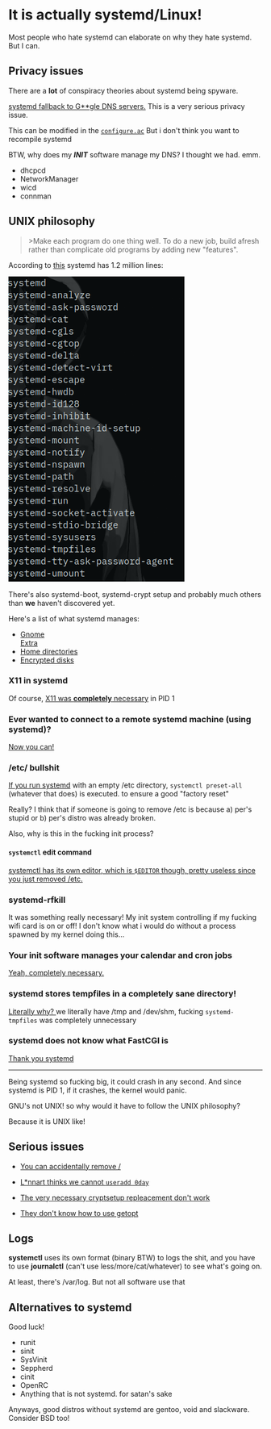 # It is actually systemd/Linux!

Most people who hate systemd can elaborate on why they hate
systemd. But I can.

## Privacy issues

There are a **lot** of conspiracy theories about systemd being spyware.

[systemd fallback to G\*\*gle DNS
servers.](https://isc.sans.edu/forums/diary/Systemd+Could+Fallback+to+Google+DNS/22516/) This is a very serious privacy issue.

This can be modified in the [`configure.ac`](https://github.com/systemd/systemd/blob/a083537e5d11bce68639c492eda33a7fe997d142/configure.ac#L1305) But i don't think you want to recompile systemd

BTW, why does my ***INIT*** software manage my DNS? I thought we had. emm.

* dhcpcd
* NetworkManager
* wicd
* connman

## UNIX philosophy

>\>Make each program do one thing well. To do a new job, build afresh
>rather than complicate old programs by adding new "features".

According to
[this](https://linux.slashdot.org/story/19/05/25/0538206/systemd-now-has-more-than-12-million-lines-of-code)
systemd has 1.2 million lines:


![What in the actual hell](/systemd.png)

There's also systemd-boot, systemd-crypt setup and probably much others
than **we** haven't discovered yet.

Here's a list of what systemd manages:

* [Gnome](https://blogs.gnome.org/benzea/2019/10/01/gnome-3-34-is-now-managed-using-systemd/)  
[Extra](https://github.com/dantrell/gentoo-project-gnome-without-systemd)
* [Home directories](https://www.howtogeek.com/673018/systemd-will-change-how-your-linux-home-directory-works/)
* [Encrypted disks](https://manpages.debian.org/jessie/systemd/systemd-cryptsetup-generator.8.en.html)

### X11 in systemd

Of course, [X11 was **completely**
necessary](https://cgit.freedesktop.org/systemd/systemd/tree/NEWS?id=2d1ca11270e66777c90a449096203afebc37ec9c#n783)
in PID 1

### Ever wanted to connect to a remote systemd machine (using systemd)?

[Now you
can!](https://cgit.freedesktop.org/systemd/systemd/tree/NEWS?id=2d1ca11270e66777c90a449096203afebc37ec9c#n1500)

### /etc/ bullshit

[If you run
systemd](https://cgit.freedesktop.org/systemd/systemd/tree/NEWS?id=2d1ca11270e66777c90a449096203afebc37ec9c#n1401)
with an empty /etc directory, `systemctl preset-all` (whatever that
does) is executed. to ensure a good "factory reset"

Really? I think that if someone is going to remove /etc is because a)
per's stupid or b) per's distro was already broken.

Also, why is this in the fucking init process? 

#### `systemctl` edit command
[systemctl has its own editor, which is `$EDITOR` though, pretty useless since you just removed /etc.](https://cgit.freedesktop.org/systemd/systemd/tree/NEWS?id=2d1ca11270e66777c90a449096203afebc37ec9c#n689) 
	
### systemd-rfkill
It was something really necessary! My init system controlling if my
fucking wifi card is on or off! I don't know what i would do without a
process spawned by my kernel doing this...

### Your init software manages your calendar and cron jobs

[Yeah, completely
necessary.](https://cgit.freedesktop.org/systemd/systemd/tree/NEWS?id=2d1ca11270e66777c90a449096203afebc37ec9c#n1044)

### systemd stores tempfiles in a completely sane directory!
[Literally why?
](https://cgit.freedesktop.org/systemd/systemd/tree/NEWS?id=2d1ca11270e66777c90a449096203afebc37ec9c#n1049)we
literally have /tmp and /dev/shm, fucking `systemd-tmpfiles` was completely unnecessary

### systemd does not know what FastCGI is

[Thank you systemd](https://cgit.freedesktop.org/systemd/systemd/tree/NEWS?id=2d1ca11270e66777c90a449096203afebc37ec9c#n166)

<hr> Being systemd so fucking big, it could crash in any second. And
since systemd is PID 1, if it crashes, the kernel would panic.

GNU's not UNIX! so why would it have to follow the UNIX philosophy?

Because it is UNIX like!

## Serious issues

* [You can accidentally remove /](https://github.com/systemd/systemd/issues/5644)

* [L\*nnart thinks we cannot `useradd 0day`](https://github.com/systemd/systemd/issues/6237)

* [The very necessary cryptsetup repleacement don't work](https://github.com/systemd/systemd/issues/6381)

* [They don't know how to use getopt](https://github.com/systemd/systemd/issues/1596)

## Logs

**systemctl** uses its own format (binary BTW) to logs the shit, and you have to
use **journalctl** (can't use less/more/cat/whatever) to see what's going on.

At least, there's /var/log. But not all software use that

## Alternatives to systemd

Good luck!

* runit
* sinit
* SysVinit
* Seppherd
* cinit
* OpenRC
* Anything that is not systemd. for satan's sake

Anyways, good distros without systemd are gentoo, void and
slackware. Consider BSD too!
